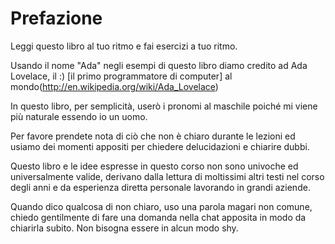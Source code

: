 # Prefazione

Leggi questo libro al tuo ritmo e fai esercizi a tuo ritmo.

Usando il nome "Ada" negli esempi di questo libro diamo credito ad Ada
Lovelace, il :) [il primo programmatore di computer] al mondo(http://en.wikipedia.org/wiki/Ada_Lovelace)

In questo libro, per semplicità, userò i pronomi al maschile poiché mi viene più naturale essendo io un uomo.

Per favore prendete nota di ciò che non è chiaro durante le lezioni ed usiamo dei momenti appositi
per chiedere delucidazioni e chiarire dubbi.

Questo libro e le idee espresse in questo corso non sono univoche ed universalmente valide, 
derivano dalla lettura di moltissimi altri testi nel corso degli anni e da esperienza diretta personale
lavorando in grandi aziende.

Quando dico qualcosa di non chiaro, uso una parola magari non comune, chiedo gentilmente di fare una domanda nella chat
apposita in modo da chiarirla subito. Non bisogna essere in alcun modo shy.

